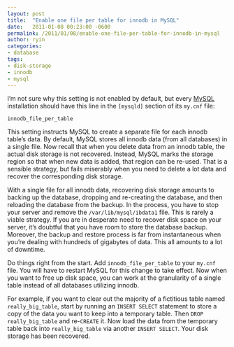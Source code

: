 ```yaml
---
layout: post
title:  "Enable one file per table for innodb in MySQL"
date:   2011-01-08 00:23:00 -0600
permalink: /2011/01/08/enable-one-file-per-table-for-innodb-in-mysql
author: ryin
categories:
- database
tags:
- disk-storage
- innodb
- mysql
---
```


I’m not sure why this setting is not enabled by default, but every [MySQL][mysql] installation should have this line in the ``[mysqld]`` section of its ``my.cnf`` file:

    innodb_file_per_table

This setting instructs MySQL to create a separate file for each innodb table’s data. By default, MySQL stores all innodb data (from all databases) in a single file. Now recall that when you delete data from an innodb table, the actual disk storage is not recovered. Instead, MySQL marks the storage region so that when new data is added, that region can be re-used.  That is a sensible strategy, but fails miserably when you need to delete a lot data and recover the corresponding disk storage.

With a single file for all innodb data, recovering disk storage amounts to backing up the database, dropping and re-creating the database, and then reloading the database from the backup.  In the process, you have to stop your server and remove the ``/var/lib/mysql/ibdata1`` file.  This is rarely a viable strategy.  If you are in desperate need to recover disk space on your server, it’s doubtful that you have room to store the database backup. Moreover, the backup and restore process is far from instantaneous when you’re dealing with hundreds of gigabytes of data. This all amounts to a lot of downtime.

Do things right from the start.  Add ``innodb_file_per_table`` to your ``my.cnf`` file.  You will have to restart MySQL for this change to take effect. Now when you want to free up disk space, you can work at the granularity of a single table instead of all databases utilizing innodb.

For example, if you want to clear out the majority of a fictitious table named ``really_big_table``, start by running an ``INSERT SELECT`` statement to store a copy of the data you want to keep into a temporary table. Then ``DROP really_big_table`` and re-``CREATE`` it. Now load the data from the temporary table back into ``really_big_table`` via another ``INSERT SELECT``. Your disk storage has been recovered.

[mysql]: http://www.mysql.com
